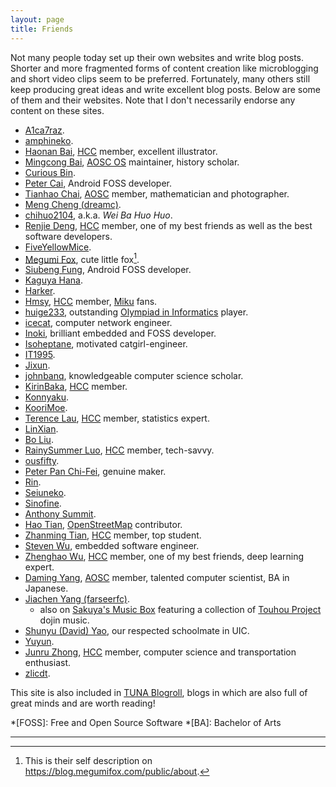 ```yaml
---
layout: page
title: Friends
---
```


Not many people today set up their own websites and write blog posts. Shorter and more fragmented forms of content creation like microblogging and short video clips seem to be preferred. Fortunately, many others still keep producing great ideas and write excellent blog posts. Below are some of them and their websites. Note that I don't necessarily endorse any content on these sites.

- [A1ca7raz](https://blog.wtm.moe).
- [amphineko](https://futa.moe/amphineko).
- [Haonan Bai](https://hoshimi.cn), [HCC] member, excellent illustrator.
- [Mingcong Bai](https://mingcongbai.wtf), [AOSC OS][AOSC] maintainer, history scholar.
- [Curious Bin](http://www.haoqiabin.cn).
- [Peter Cai](https://en.typeblog.net), Android FOSS developer.
- [Tianhao Chai](https://cth451.me), [AOSC] member, mathematician and photographer.
- [Meng Cheng (dreamc)](https://www.dreamcstudio.cn).
- [chihuo2104](https://blog.chihuo2104.dev), a.k.a. _Wei Ba Huo Huo_.
- [Renjie Deng](https://www.drjchn.com), [HCC] member, one of my best friends as well as the best software developers.
- [FiveYellowMice](https://fiveyellowmice.com).
- [Megumi Fox](https://blog.megumifox.com), cute little fox[^1].
- [Siubeng Fung](https://feng.moe), Android FOSS developer.
- [Kaguya Hana](https://xn--e4v.xn--q9jyb4c).
- [Harker](https://www.harkerbest.cn).
- [Hmsy](https://aquarium39.moe), [HCC] member, [Miku] fans.
- [huige233](https://huige233.github.io/vuepress-theme), outstanding [Olympiad in Informatics] player.
- [icecat](https://blog.morz.org), computer network engineer.
- [Inoki](https://www.inoki.cc), brilliant embedded and FOSS developer.
- [Isoheptane](https://blog.cascade.moe), motivated catgirl-engineer.
- [IT1995](http://www.it1995.cn).
- [Jixun](https://jixun.uk).
- [johnbanq](https://johnbanq.github.io), knowledgeable computer science scholar.
- [KirinBaka](https://9baka.moe), [HCC] member.
- [Konnyaku](https://hee.ink).
- [KooriMoe](https://icm.moe).
- [Terence Lau](https://blog.cklau.cc), [HCC] member, statistics expert.
- [LinXian](https://chrdsite.rinchord.studio).
- [Bo Liu](https://blogs.oopswow.com).
- [RainySummer Luo](https://lzc.app), [HCC] member, tech-savvy.
- [ousfifty](https://blog.ous50.moe).
- [Peter Pan Chi-Fei](https://panzhifei.fun), genuine maker.
- [Rin](https://blog.rin.moe).
- [Seiuneko](https://blog.seiuneko.moe).
- [Sinofine](https://sinofine.me).
- [Anthony Summit](https://csmoe.top).
- [Hao Tian](https://www.haotian22.top), [OpenStreetMap] contributor.
- [Zhanming Tian](https://hixiaotian.com), [HCC] member, top student.
- [Steven Wu](https://blog.steven53.top), embedded software engineer.
- [Zhenghao Wu](https://ecwuuuuu.com), [HCC] member, one of my best friends, deep learning expert.
- [Daming Yang](https://bigcat.ee), [AOSC] member, talented computer scientist, BA in Japanese.
- [Jiachen Yang (farseerfc)](https://farseerfc.me).
  - also on [Sakuya's Music Box](https://sak.uy) featuring a collection of [Touhou Project] dojin music.
- [Shunyu (David) Yao](https://davidyao1518.github.io), our respected schoolmate in UIC.
- [Yuyun](https://lelinus.cn).
- [Junru Zhong](https://junru.dev), [HCC] member, computer science and transportation enthusiast.
- [zlicdt](https://blog.zlicdt.top).

This site is also included in [TUNA Blogroll], blogs in which are also full of great minds and are worth reading!

*[FOSS]: Free and Open Source Software
*[BA]: Bachelor of Arts

[AOSC]: https://aosc.io/
[HCC]: https://uichcc.com/
[Miku]: https://en.wikipedia.org/wiki/Hatsune_Miku
[Olympiad in Informatics]: https://ioinformatics.org
[OpenStreetMap]: https://www.openstreetmap.org/about
[Touhou Project]: https://en.wikipedia.org/wiki/Touhou_Project
[TUNA Blogroll]: https://github.com/tuna/blogroll#lists

---

[^1]: This is their self description on <https://blog.megumifox.com/public/about>.
